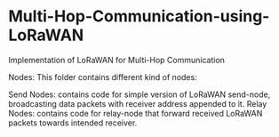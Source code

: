 # Multi-Hop-Communication-using-LoRaWAN
Implementation of LoRaWAN for Multi-Hop Communication

Nodes:
This folder contains different kind of nodes:

Send Nodes: contains code for simple version of LoRaWAN send-node, broadcasting data packets with receiver address appended to it.
Relay Nodes: contains code for relay-node that forward received LoRaWAN packets towards intended receiver.
